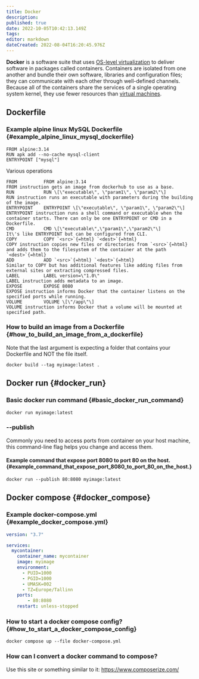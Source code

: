 ```yaml
---
title: Docker
description: 
published: true
date: 2022-10-05T10:42:13.149Z
tags: 
editor: markdown
dateCreated: 2022-08-04T16:20:45.976Z
---
```


**Docker** is a software suite that uses [OS-level virtualization](https://en.wikipedia.org/wiki/OS-level_virtualization) to deliver software in packages called containers. Containers are isolated from one another and bundle their own software, libraries and configuration files; they can communicate with each other through well-defined channels. Because all of the containers share the services of a single operating system kernel, they use fewer resources than [virtual machines](https://en.wikipedia.org/wiki/Virtual_machine).

## Dockerfile

### Example alpine linux MySQL Dockerfile {#example_alpine_linux_mysql_dockerfile}

``` {.dockerfile .numberLines}
FROM alpine:3.14
RUN apk add --no-cache mysql-client
ENTRYPOINT ["mysql"]
```

Various operations
  ```
  FROM          FROM alpine:3.14                                        FROM instruction gets an image from dockerhub to use as a base.
  RUN           RUN \[\"executable\", \"param1\", \"param2\"\]          RUN instruction runs an executable with parameters during the building of the image.
  ENTRYPOINT    ENTRYPOINT \[\"executable\", \"param1\", \"param2\"\]   ENTRYPOINT instruction runs a shell command or executable when the container starts. There can only be one ENTRYPOINT or CMD in a Dockerfile.
  CMD           CMD \[\"executable\",\"param1\",\"param2\"\]            It\'s like ENTRYPOINT but can be configured from CLI.
  COPY          COPY `<src>`{=html} `<dest>`{=html}                     COPY instruction copies new files or directories from `<src>`{=html} and adds them to the filesystem of the container at the path `<dest>`{=html}
  ADD           ADD `<src>`{=html} `<dest>`{=html}                      Similar to COPY but has additional features like adding files from external sites or extracting compressed files.
  LABEL         LABEL version=\"1.0\"                                   LABEL instruction adds metadata to an image.
  EXPOSE        EXPOSE 8080                                             EXPOSE instruction informs Docker that the container listens on the specified ports while running.
  VOLUME        VOLUME \[\"/app\"\]                                     VOLUME instruction informs Docker that a volume will be mounted at specified path.
```

### How to build an image from a Dockerfile {#how_to_build_an_image_from_a_dockerfile}

Note that the last argument is expecting a folder that contains your
Dockerfile and NOT the file itself.

    docker build --tag myimage:latest .

## Docker run {#docker_run}

### Basic docker run command {#basic_docker_run_command}

    docker run myimage:latest

### \--publish

Commonly you need to access ports from container on your host machine,
this command-line flag helps you change
and access them.

#### Example command that expose port 8080 to port 80 on the host. {#example_command_that_expose_port_8080_to_port_80_on_the_host.}

    docker run --publish 80:8080 myimage:latest

## Docker compose {#docker_compose}

### Example docker-compose.yml {#example_docker_compose.yml}

``` {.yaml .numberLines}
version: "3.7"

services:
  mycontainer:
    container_name: mycontainer
    image: myimage
    environment:
      - PUID=1000
      - PGID=1000
      - UMASK=002
      - TZ=Europe/Tallinn
    ports:
        - 80:8080
    restart: unless-stopped
```

### How to start a docker compose config? {#how_to_start_a_docker_compose_config}

    docker compose up --file docker-compose.yml

### How can I convert a docker command to compose?
Use this site or something similar to it: https://www.composerize.com/